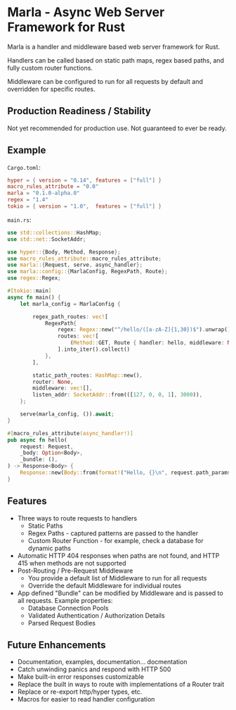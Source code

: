 # Marla - Async Web Server Framework for Rust

Marla is a handler and middleware based web server framework for Rust.

Handlers can be called based on static path maps, regex based paths, and fully custom router functions.

Middleware can be configured to run for all requests by default and overridden for specific routes.

## Production Readiness / Stability

Not yet recommended for production use.  Not guaranteed to ever be ready.

## Example

`Cargo.toml`:
```toml
hyper = { version = "0.14", features = ["full"] }
macro_rules_attribute = "0.0"
marla = "0.1.0-alpha.0"
regex = "1.4"
tokio = { version = "1.0",  features = ["full"] }
```

`main.rs`:
```rust
use std::collections::HashMap;
use std::net::SocketAddr;

use hyper::{Body, Method, Response};
use macro_rules_attribute::macro_rules_attribute;
use marla::{Request, serve, async_handler};
use marla::config::{MarlaConfig, RegexPath, Route};
use regex::Regex;

#[tokio::main]
async fn main() {
    let marla_config = MarlaConfig {

        regex_path_routes: vec![
            RegexPath{
                regex: Regex::new("^/hello/([a-zA-Z]{1,30})$").unwrap(),
                routes: vec![
                    (Method::GET, Route { handler: hello, middleware: None }),
                ].into_iter().collect()
            },
        ],

        static_path_routes: HashMap::new(),
        router: None,
        middleware: vec![],
        listen_addr: SocketAddr::from(([127, 0, 0, 1], 3000)),
    };

    serve(marla_config, ()).await;
}

#[macro_rules_attribute(async_handler!)]
pub async fn hello(
    request: Request,
    _body: Option<Body>,
    _bundle: (),
) -> Response<Body> {
    Response::new(Body::from(format!("Hello, {}\n", request.path_params[0])))
}
```

## Features

- Three ways to route requests to handlers
  - Static Paths
  - Regex Paths - captured patterns are passed to the handler
  - Custom Router Function - for example, check a database for dynamic paths
- Automatic HTTP 404 responses when paths are not found, and HTTP 415 when methods are not supported
- Post-Routing / Pre-Request Middleware
  - You provide a default list of Middleware to run for all requests
  - Override the default Middleware for individual routes
- App defined "Bundle" can be modified by Middleware and is passed to all requests.  Example properties:
  - Database Connection Pools
  - Validated Authentication / Authorization Details
  - Parsed Request Bodies

## Future Enhancements

- Documentation, examples, documentation... docmentation
- Catch unwinding panics and respond with HTTP 500
- Make built-in error responses customizable
- Replace the built in ways to route with implementations of a Router trait
- Replace or re-export http/hyper types, etc.
- Macros for easier to read handler configuration
